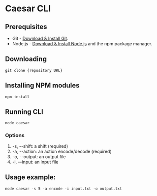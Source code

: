 # Caesar CLI

## Prerequisites

- Git - [Download & Install Git](https://git-scm.com/downloads).
- Node.js - [Download & Install Node.js](https://nodejs.org/en/download/) and the npm package manager.

## Downloading

```
git clone {repository URL}
```

## Installing NPM modules

```
npm install
```

## Running CLI

```
node caesar
```

### Options

1. -s, --shift: a shift (required)
2. -a, --action: an action encode/decode (required)
3. -o, --output: an output file
4. -i, --input: an input file

## Usage example:

```
node caesar -s 5 -a encode -i input.txt -o output.txt
```